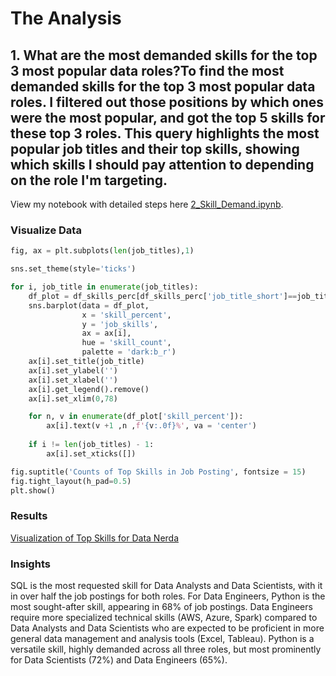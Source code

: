 # The Analysis


## 1. What are the most demanded skills for the top 3 most popular data roles?To find the most demanded skills for the top 3 most popular data roles. I filtered out those positions by which ones were the most popular, and got the top 5 skills for these top 3 roles. This query highlights the most popular job titles and their top skills, showing which skills I should pay attention to depending on the role I'm targeting.

View my notebook with detailed steps here 
[2_Skill_Demand.ipynb](2_Skill_Demand.ipynb).

### Visualize Data

```python
fig, ax = plt.subplots(len(job_titles),1)

sns.set_theme(style='ticks')

for i, job_title in enumerate(job_titles):
    df_plot = df_skills_perc[df_skills_perc['job_title_short']==job_title].head(5)
    sns.barplot(data = df_plot, 
                x = 'skill_percent', 
                y = 'job_skills', 
                ax = ax[i], 
                hue = 'skill_count', 
                palette = 'dark:b_r')
    ax[i].set_title(job_title)
    ax[i].set_ylabel('')
    ax[i].set_xlabel('')
    ax[i].get_legend().remove()
    ax[i].set_xlim(0,78)

    for n, v in enumerate(df_plot['skill_percent']):
        ax[i].text(v +1 ,n ,f'{v:.0f}%', va = 'center') 
    
    if i != len(job_titles) - 1:
        ax[i].set_xticks([])    

fig.suptitle('Counts of Top Skills in Job Posting', fontsize = 15)
fig.tight_layout(h_pad=0.5)
plt.show()
``` 

### Results

[Visualization of Top Skills for Data Nerda](Images/Skill_Demand.png)


### Insights
SQL is the most requested skill for Data Analysts and Data Scientists, with it in over half the job postings for both roles. For Data Engineers, Python is the most sought-after skill, appearing in 68% of job postings.
Data Engineers require more specialized technical skills (AWS, Azure, Spark) compared to Data Analysts and Data Scientists who are expected to be proficient in more general data management and analysis tools (Excel, Tableau).
Python is a versatile skill, highly demanded across all three roles, but most prominently for Data Scientists (72%) and Data Engineers (65%).

